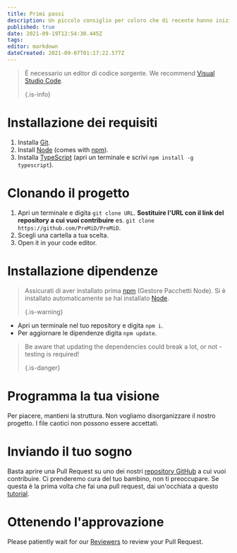 ```yaml
---
title: Primi passi
description: Un piccolo consiglio per coloro che di recente hanno iniziato a programmare
published: true
date: 2021-09-19T12:54:30.445Z
tags:
editor: markdown
dateCreated: 2021-09-07T01:17:22.577Z
---
```


> È necessario un editor di codice sorgente. We recommend [Visual Studio Code](https://code.visualstudio.com/). 
> 
> {.is-info}

# Installazione dei requisiti
1. Installa [Git](https://git-scm.com/).
2. Install [Node](https://nodejs.org/en/) (comes with [npm](https://www.npmjs.com/)).
3. Installa [TypeScript](https://www.typescriptlang.org/index.html#download-links) (apri un terminale e scrivi `npm install -g typescript`).

# Clonando il progetto
1. Apri un terminale e digita `git clone URL`. **Sostituire l'URL con il link del repository a cui vuoi contribuire** es. `git clone https://github.com/PreMiD/PreMiD`.
2. Scegli una cartella a tua scelta.
3. Open it in your code editor.

# Installazione dipendenze
> Assicurati di aver installato prima [npm](https://www.npmjs.com/) (Gestore Pacchetti Node). Si è installato automaticamente se hai installato [Node](https://nodejs.org/en/). 
> 
> {.is-warning}

- Apri un terminale nel tuo repository e digita `npm i`.
- Per aggiornare le dipendenze digita `npm update`.

> Be aware that updating the dependencies could break a lot, or not - testing is required! 
> 
> {.is-danger}

# Programma la tua visione
Per piacere, mantieni la struttura. Non vogliamo disorganizzare il nostro progetto. I file caotici non possono essere accettati.

# Inviando il tuo sogno
Basta aprire una Pull Request su uno dei nostri [repository GitHub](https://github.com/PreMiD/) a cui vuoi contribuire. Ci prenderemo cura del tuo bambino, non ti preoccupare. Se questa è la prima volta che fai una pull request, dai un'occhiata a questo [tutorial](https://help.github.com/en/articles/creating-a-pull-request).

# Ottenendo l'approvazione
Please patiently wait for our [Reviewers](https://docs.premid.app/en/dev/presence/guidelines#presence-reviewers) to review your Pull Request.

